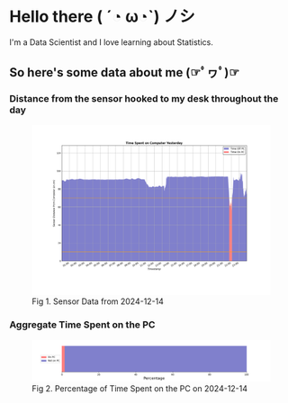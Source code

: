 
# Hello there ( ´◔ ω◔`) ノシ

I'm a Data Scientist and I love learning about Statistics.

## So here's some data about me (☞ﾟヮﾟ)☞


### Distance from the sensor hooked to my desk throughout the day
<figure>
  <picture>
    <source media="(prefers-color-scheme: dark)" srcset="Pi/readme/graphs/lineplot/dark-plot-2024-12-14.png">
    <source media="(prefers-color-scheme: light)" srcset="Pi/readme/graphs/lineplot/light-plot-2024-12-14.png">
    <img alt="Shows a black logo in light color mode and a white one in dark color mode." src="Pi/readme/graphs/lineplot/light-plot-2024-12-14.png">
  </picture>
  <figcaption>Fig 1. Sensor Data from 2024-12-14</figcaption>
</figure>



### Aggregate Time Spent on the PC
<figure>
  <picture>
    <source media="(prefers-color-scheme: dark)" srcset="Pi/readme/graphs/barplot/dark-plot-2024-12-14.png">
    <source media="(prefers-color-scheme: light)" srcset="Pi/readme/graphs/barplot/light-plot-2024-12-14.png">
    <img alt="Shows a black logo in light color mode and a white one in dark color mode." src="Pi/readme/graphs/barplot/light-plot-2024-12-14.png">
  </picture>
  <figcaption>Fig 2. Percentage of Time Spent on the PC on 2024-12-14</figcaption>
</figure>
